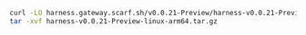 ```bash
curl -LO harness.gateway.scarf.sh/v0.0.21-Preview/harness-v0.0.21-Preview-linux-arm64.tar.gz
tar -xvf harness-v0.0.21-Preview-linux-arm64.tar.gz
```

<!---
Non Scarf cURL
curl -LO https://github.com/harness/harness-cli/releases/download/v0.0.21-Preview/harness-v0.0.21-Preview-linux-arm64.tar.gz
-->

<!---
Scarf cURL
curl -LO harness.gateway.scarf.sh/v0.0.21-Preview/harness-v0.0.21-Preview-linux-arm64.tar.gz
-->

